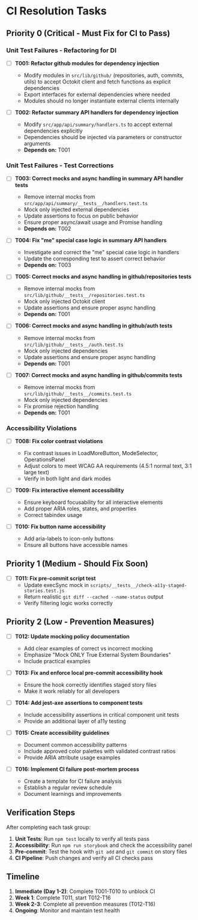 # CI Resolution Tasks

## Priority 0 (Critical - Must Fix for CI to Pass)

### Unit Test Failures - Refactoring for DI

- [ ] **T001: Refactor github modules for dependency injection**
  - Modify modules in `src/lib/github/` (repositories, auth, commits, utils) to accept Octokit client and fetch functions as explicit dependencies
  - Export interfaces for external dependencies where needed
  - Modules should no longer instantiate external clients internally

- [ ] **T002: Refactor summary API handlers for dependency injection**
  - Modify `src/app/api/summary/handlers.ts` to accept external dependencies explicitly
  - Dependencies should be injected via parameters or constructor arguments
  - **Depends on:** T001

### Unit Test Failures - Test Corrections

- [ ] **T003: Correct mocks and async handling in summary API handler tests**
  - Remove internal mocks from `src/app/api/summary/__tests__/handlers.test.ts`
  - Mock only injected external dependencies
  - Update assertions to focus on public behavior
  - Ensure proper async/await usage and Promise handling
  - **Depends on:** T002

- [ ] **T004: Fix "me" special case logic in summary API handlers**
  - Investigate and correct the "me" special case logic in handlers
  - Update the corresponding test to assert correct behavior
  - **Depends on:** T003

- [ ] **T005: Correct mocks and async handling in github/repositories tests**
  - Remove internal mocks from `src/lib/github/__tests__/repositories.test.ts`
  - Mock only injected Octokit client
  - Update assertions and ensure proper async handling
  - **Depends on:** T001

- [ ] **T006: Correct mocks and async handling in github/auth tests**
  - Remove internal mocks from `src/lib/github/__tests__/auth.test.ts`
  - Mock only injected dependencies
  - Update assertions and ensure proper async handling
  - **Depends on:** T001

- [ ] **T007: Correct mocks and async handling in github/commits tests**
  - Remove internal mocks from `src/lib/github/__tests__/commits.test.ts`
  - Mock only injected dependencies
  - Fix promise rejection handling
  - **Depends on:** T001

### Accessibility Violations

- [ ] **T008: Fix color contrast violations**
  - Fix contrast issues in LoadMoreButton, ModeSelector, OperationsPanel
  - Adjust colors to meet WCAG AA requirements (4.5:1 normal text, 3:1 large text)
  - Verify in both light and dark modes

- [ ] **T009: Fix interactive element accessibility**
  - Ensure keyboard focusability for all interactive elements
  - Add proper ARIA roles, states, and properties
  - Correct tabindex usage

- [ ] **T010: Fix button name accessibility**
  - Add aria-labels to icon-only buttons
  - Ensure all buttons have accessible names

## Priority 1 (Medium - Should Fix Soon)

- [ ] **T011: Fix pre-commit script test**
  - Update execSync mock in `scripts/__tests__/check-a11y-staged-stories.test.js`
  - Return realistic `git diff --cached --name-status` output
  - Verify filtering logic works correctly

## Priority 2 (Low - Prevention Measures)

- [ ] **T012: Update mocking policy documentation**
  - Add clear examples of correct vs incorrect mocking
  - Emphasize "Mock ONLY True External System Boundaries"
  - Include practical examples

- [ ] **T013: Fix and enforce local pre-commit accessibility hook**
  - Ensure the hook correctly identifies staged story files
  - Make it work reliably for all developers

- [ ] **T014: Add jest-axe assertions to component tests**
  - Include accessibility assertions in critical component unit tests
  - Provide an additional layer of a11y testing

- [ ] **T015: Create accessibility guidelines**
  - Document common accessibility patterns
  - Include approved color palettes with validated contrast ratios
  - Provide ARIA attribute usage examples

- [ ] **T016: Implement CI failure post-mortem process**
  - Create a template for CI failure analysis
  - Establish a regular review schedule
  - Document learnings and improvements

## Verification Steps

After completing each task group:

1. **Unit Tests**: Run `npm test` locally to verify all tests pass
2. **Accessibility**: Run `npm run storybook` and check the accessibility panel
3. **Pre-commit**: Test the hook with `git add` and `git commit` on story files
4. **CI Pipeline**: Push changes and verify all CI checks pass

## Timeline

1. **Immediate (Day 1-2)**: Complete T001-T010 to unblock CI
2. **Week 1**: Complete T011, start T012-T16
3. **Week 2-3**: Complete all prevention measures (T012-T16)
4. **Ongoing**: Monitor and maintain test health